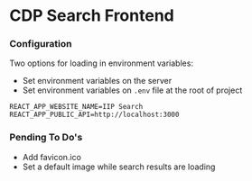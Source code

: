 # CDP Search Frontend

### Configuration

Two options for loading in environment variables:

* Set environment variables on the server
* Set environment variables on `.env` file at the root of project

```
REACT_APP_WEBSITE_NAME=IIP Search
REACT_APP_PUBLIC_API=http://localhost:3000
```

### Pending To Do's

* Add favicon.ico
* Set a default image while search results are loading
